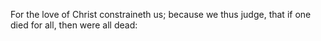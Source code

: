 For the love of Christ constraineth us; because we thus judge, that if one died for all, then were all dead:
